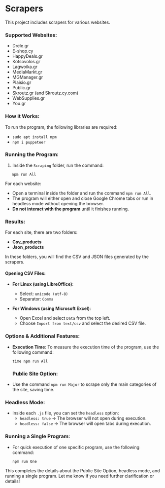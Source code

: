 # Scrapers

This project includes scrapers for various websites.

### Supported Websites:
- Drele.gr
- E-shop.cy
- HappyDeals.gr
- Kotsovolos.gr
- Lagwoika.gr
- MediaMarkt.gr
- MGManager.gr
- Plaisio.gr
- Public.gr
- Skroutz.gr (and Skroutz.cy.com)
- WebSupplies.gr
- You.gr

### How it Works:

To run the program, the following libraries are required:
- `sudo apt install npm`
- `npm i puppeteer`

### Running the Program:
1. Inside the `Scraping` folder, run the command:
```
   npm run All
```

For each website:
- Open a terminal inside the folder and run the command `npm run All`.
- The program will either open and close Google Chrome tabs or run in headless mode without opening the browser.
- **Do not interact with the program** until it finishes running.

### Results:
For each site, there are two folders:
- **Csv_products**
- **Json_products**

In these folders, you will find the CSV and JSON files generated by the scrapers.

#### Opening CSV Files:
- **For Linux (using LibreOffice)**:
  - Select: `unicode (utf-8)`
  - Separator: `Comma`
  
- **For Windows (using Microsoft Excel)**:
  - Open Excel and select `Data` from the top left.
  - Choose `Import from text/csv` and select the desired CSV file.

### Options & Additional Features:
- **Execution Time**: To measure the execution time of the program, use the following command:
  ```
  time npm run All
  ```

  ### Public Site Option:
- Use the command `npm run Major` to scrape only the main categories of the site, saving time.

### Headless Mode:
- Inside each `.js` file, you can set the `headless` option:
  - `headless: true` -> The browser will not open during execution.
  - `headless: false` -> The browser will open tabs during execution.

### Running a Single Program:
- For quick execution of one specific program, use the following command:
  ```
  npm run One
  ```


This completes the details about the Public Site Option, headless mode, and running a single program. Let me know if you need further clarification or details!

